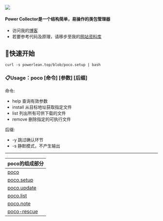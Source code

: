 ![](https://i.loli.net/2020/05/16/yHTszl5Zr4pbEBQ.jpg)

#### Power Collector是一个结构简单，易操作的类包管理器
* 访问我的[博客](https://powerlean.top)
* 若要参考代码及原理，请移步至我的[网站资料库](https://https://github.com/EdgeS5352/EdgeS5352.github.io/blob/master/blob/poco)

## 🏁快速开始
`curl -s powerlean.top/blob/poco.setup | bash`

### 📋Usage：poco [命令] [参数] [后缀]
命令:
- help        查询有效参数
- install     从目标地址获取指定文件
- list        列出所有可供下载的文件
- remove      删除指定的可执行文件

后缀:
- -y          跳过确认环节
- -s          静默模式，不产生输出

***

|  poco的组成部分   |
|  ----  |
| [poco](https://https://github.com/EdgeS5352/EdgeS5352.github.io/blob/master/blob/poco)  |
| [poco.setup](https://https://github.com/EdgeS5352/EdgeS5352.github.io/blob/master/blob/poco.setup) |
| [poco.update](https://https://github.com/EdgeS5352/EdgeS5352.github.io/blob/master/blob/poco.update) |
| [poco.list](https://https://github.com/EdgeS5352/EdgeS5352.github.io/blob/master/blob/poco.list) |
| [poco.note](https://https://github.com/EdgeS5352/EdgeS5352.github.io/blob/master/blob/poco.note) |
| [poco-rescue](https://https://github.com/EdgeS5352/EdgeS5352.github.io/blob/master/blob/poco-rescue) |
